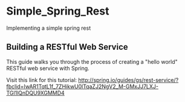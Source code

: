 # Simple_Spring_Rest
Implementing a simple spring rest

## Building a RESTful Web Service
This guide walks you through the process of creating a "hello world" RESTful web service with Spring.

Visit this link for this tutorial: http://spring.io/guides/gs/rest-service/?fbclid=IwAR1TqtL1f_7ZHikwU0lTqaZJ2NgV2_M-GMxJJ7LXJ-TGl1lQnDQU9XGMMD4
